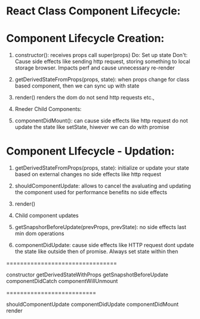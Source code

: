 React Class Component Lifecycle:
=================================

Component Lifecycle Creation:
=============================
1. constructor(): 
    receives props
    call super(props)
    Do: Set up state
    Don't: Cause side effects like sending http request, storing something to local storage browser.
    Impacts perf and cause unnecessary re-render

2. getDerivedStateFromProps(props, state): 
    when props change for class based component, then we can sync up with state

3. render()
    renders the dom
    do not send http requests etc., 

4. Rneder Child Components:

5. componentDidMount():
    can cause side effects like http request
    do not update the state like setState, hiwever we can do with promise
    

Component LIfecycle - Updation:
===============================
1. getDerivedStateFromProps(props, state): 
    initialize or update your state based on external changes
    no side effects like http request

2. shouldComponentUpdate: 
    allows to cancel the avaluating and updating the component
    used for performance benefits
    no side effects

3. render()

4. Child component updates

5. getSnapshorBeforeUpdate(prevProps, prevState):
    no side effects
    last min dom operations

6. componentDidUpdate:
    cause side effects like HTTP request 
    dont update the state like outside then of promise. Always set state within then


================================

constructor
getDerivedStateWithProps
getSnapshotBeforeUpdate
componentDidCatch
componentWillUnmount

==========================

shouldComponentUpdate
componentDidUpdate
componentDidMount
render
